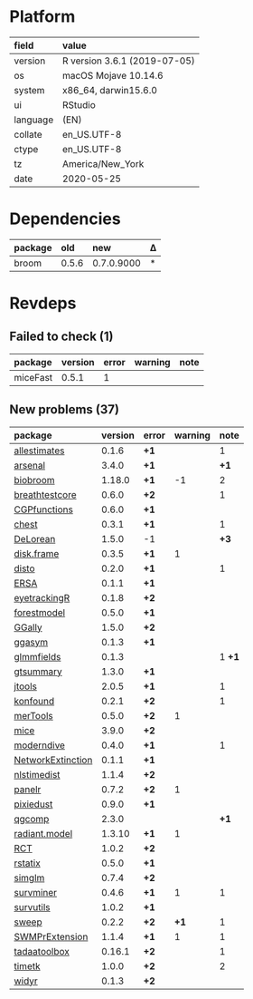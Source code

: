 # Platform

|field    |value                        |
|:--------|:----------------------------|
|version  |R version 3.6.1 (2019-07-05) |
|os       |macOS Mojave 10.14.6         |
|system   |x86_64, darwin15.6.0         |
|ui       |RStudio                      |
|language |(EN)                         |
|collate  |en_US.UTF-8                  |
|ctype    |en_US.UTF-8                  |
|tz       |America/New_York             |
|date     |2020-05-25                   |

# Dependencies

|package |old   |new        |Δ  |
|:-------|:-----|:----------|:--|
|broom   |0.5.6 |0.7.0.9000 |*  |

# Revdeps

## Failed to check (1)

|package  |version |error |warning |note |
|:--------|:-------|:-----|:-------|:----|
|miceFast |0.5.1   |1     |        |     |

## New problems (37)

|package                                            |version |error  |warning |note     |
|:--------------------------------------------------|:-------|:------|:-------|:--------|
|[allestimates](problems.md#allestimates)           |0.1.6   |__+1__ |        |1        |
|[arsenal](problems.md#arsenal)                     |3.4.0   |__+1__ |        |__+1__   |
|[biobroom](problems.md#biobroom)                   |1.18.0  |__+1__ |-1      |2        |
|[breathtestcore](problems.md#breathtestcore)       |0.6.0   |__+2__ |        |1        |
|[CGPfunctions](problems.md#cgpfunctions)           |0.6.0   |__+1__ |        |         |
|[chest](problems.md#chest)                         |0.3.1   |__+1__ |        |1        |
|[DeLorean](problems.md#delorean)                   |1.5.0   |-1     |        |__+3__   |
|[disk.frame](problems.md#diskframe)                |0.3.5   |__+1__ |1       |         |
|[disto](problems.md#disto)                         |0.2.0   |__+1__ |        |1        |
|[ERSA](problems.md#ersa)                           |0.1.1   |__+1__ |        |         |
|[eyetrackingR](problems.md#eyetrackingr)           |0.1.8   |__+2__ |        |         |
|[forestmodel](problems.md#forestmodel)             |0.5.0   |__+1__ |        |         |
|[GGally](problems.md#ggally)                       |1.5.0   |__+2__ |        |         |
|[ggasym](problems.md#ggasym)                       |0.1.3   |__+1__ |        |         |
|[glmmfields](problems.md#glmmfields)               |0.1.3   |       |        |1 __+1__ |
|[gtsummary](problems.md#gtsummary)                 |1.3.0   |__+1__ |        |         |
|[jtools](problems.md#jtools)                       |2.0.5   |__+1__ |        |1        |
|[konfound](problems.md#konfound)                   |0.2.1   |__+2__ |        |1        |
|[merTools](problems.md#mertools)                   |0.5.0   |__+2__ |1       |         |
|[mice](problems.md#mice)                           |3.9.0   |__+2__ |        |         |
|[moderndive](problems.md#moderndive)               |0.4.0   |__+1__ |        |1        |
|[NetworkExtinction](problems.md#networkextinction) |0.1.1   |__+1__ |        |         |
|[nlstimedist](problems.md#nlstimedist)             |1.1.4   |__+2__ |        |         |
|[panelr](problems.md#panelr)                       |0.7.2   |__+2__ |1       |         |
|[pixiedust](problems.md#pixiedust)                 |0.9.0   |__+1__ |        |         |
|[qgcomp](problems.md#qgcomp)                       |2.3.0   |       |        |__+1__   |
|[radiant.model](problems.md#radiantmodel)          |1.3.10  |__+1__ |1       |         |
|[RCT](problems.md#rct)                             |1.0.2   |__+2__ |        |         |
|[rstatix](problems.md#rstatix)                     |0.5.0   |__+1__ |        |         |
|[simglm](problems.md#simglm)                       |0.7.4   |__+2__ |        |         |
|[survminer](problems.md#survminer)                 |0.4.6   |__+1__ |1       |1        |
|[survutils](problems.md#survutils)                 |1.0.2   |__+1__ |        |         |
|[sweep](problems.md#sweep)                         |0.2.2   |__+2__ |__+1__  |1        |
|[SWMPrExtension](problems.md#swmprextension)       |1.1.4   |__+1__ |1       |1        |
|[tadaatoolbox](problems.md#tadaatoolbox)           |0.16.1  |__+2__ |        |1        |
|[timetk](problems.md#timetk)                       |1.0.0   |__+2__ |        |2        |
|[widyr](problems.md#widyr)                         |0.1.3   |__+2__ |        |         |


